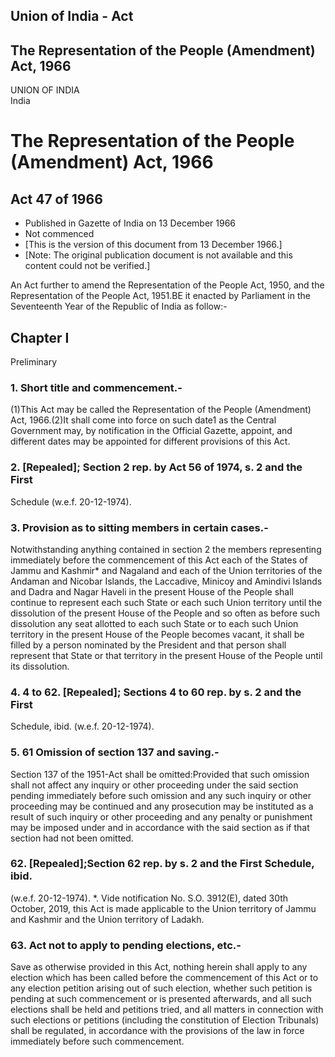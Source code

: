 ## Union of India - Act

## The Representation of the People (Amendment) Act, 1966

UNION OF INDIA  
India

# The Representation of the People (Amendment) Act, 1966

## Act 47 of 1966

  * Published in Gazette of India on 13 December 1966 
  * Not commenced 
  * [This is the version of this document from 13 December 1966.] 
  * [Note: The original publication document is not available and this content could not be verified.] 

An Act further to amend the Representation of the People Act, 1950, and the
Representation of the People Act, 1951.BE it enacted by Parliament in the
Seventeenth Year of the Republic of India as follow:-

## Chapter I  
Preliminary

### 1. Short title and commencement.-

(1)This Act may be called the Representation of the People (Amendment) Act,
1966.(2)It shall come into force on such date1 as the Central Government may,
by notification in the Official Gazette, appoint, and different dates may be
appointed for different provisions of this Act.

### 2. [Repealed]; Section 2 rep. by Act 56 of 1974, s. 2 and the First
Schedule (w.e.f. 20-12-1974).

### 3. Provision as to sitting members in certain cases.-

Notwithstanding anything contained in section 2 the members representing
immediately before the commencement of this Act each of the States of Jammu
and Kashmir* and Nagaland and each of the Union territories of the Andaman and
Nicobar Islands, the Laccadive, Minicoy and Amindivi Islands and Dadra and
Nagar Haveli in the present House of the People shall continue to represent
each such State or each such Union territory until the dissolution of the
present House of the People and so often as before such dissolution any seat
allotted to each such State or to each such Union territory in the present
House of the People becomes vacant, it shall be filled by a person nominated
by the President and that person shall represent that State or that territory
in the present House of the People until its dissolution.

### 4. 4 to 62. [Repealed]; Sections 4 to 60 rep. by s. 2 and the First
Schedule, ibid. (w.e.f. 20-12-1974).

### 5. 61 Omission of section 137 and saving.-

Section 137 of the 1951-Act shall be omitted:Provided that such omission shall
not affect any inquiry or other proceeding under the said section pending
immediately before such omission and any such inquiry or other proceeding may
be continued and any prosecution may be instituted as a result of such inquiry
or other proceeding and any penalty or punishment may be imposed under and in
accordance with the said section as if that section had not been omitted.

### 62. [Repealed];Section 62 rep. by s. 2 and the First Schedule, ibid.
(w.e.f. 20-12-1974). *. Vide notification No. S.O. 3912(E), dated 30th
October, 2019, this Act is made applicable to the Union territory of Jammu and
Kashmir and the Union territory of Ladakh.

### 63. Act not to apply to pending elections, etc.-

Save as otherwise provided in this Act, nothing herein shall apply to any
election which has been called before the commencement of this Act or to any
election petition arising out of such election, whether such petition is
pending at such commencement or is presented afterwards, and all such
elections shall be held and petitions tried, and all matters in connection
with such elections or petitions (including the constitution of Election
Tribunals) shall be regulated, in accordance with the provisions of the law in
force immediately before such commencement.

